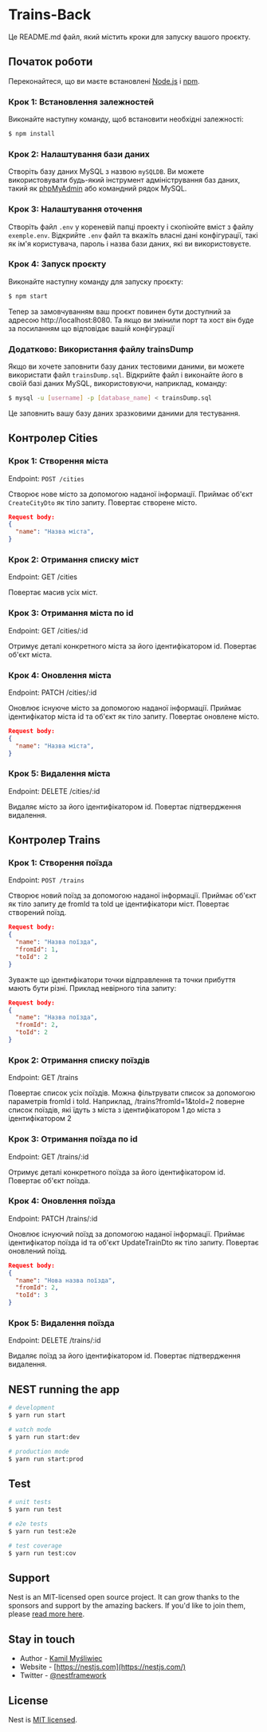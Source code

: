 # Trains-Back

Це README.md файл, який містить кроки для запуску вашого проєкту.

## Початок роботи

Переконайтеся, що ви маєте встановлені [Node.js](https://nodejs.org) і [npm](https://www.npmjs.com/).

### Крок 1: Встановлення залежностей

Виконайте наступну команду, щоб встановити необхідні залежності:

```bash
$ npm install
```

### Крок 2: Налаштування бази даних

Створіть базу даних MySQL з назвою `mySQLDB`. Ви можете використовувати будь-який інструмент адміністрування баз даних, такий як [phpMyAdmin](https://www.phpmyadmin.net/) або командний рядок MySQL.

### Крок 3: Налаштування оточення

Створіть файл `.env` у кореневій папці проекту і скопіюйте вміст з файлу `exemple.env`. Відкрийте `.env` файл та вкажіть власні дані конфігурації, такі як ім'я користувача, пароль і назва бази даних, які ви використовуєте.

### Крок 4: Запуск проєкту

Виконайте наступну команду для запуску проєкту:

```bash
$ npm start
```

Тепер за замовчуванням ваш проєкт повинен бути доступний за адресою http://localhost:8080. Та якщо ви змінили порт та хост він буде за посиланням що відповідає вашій конфігурації

### Додатково: Використання файлу trainsDump

Якщо ви хочете заповнити базу даних тестовими даними, ви можете використати файл `trainsDump.sql`. Відкрийте файл і виконайте його в своїй базі даних MySQL, використовуючи, наприклад, команду:

```bash
$ mysql -u [username] -p [database_name] < trainsDump.sql
```

Це заповнить вашу базу даних зразковими даними для тестування.

## Контролер Cities

### Крок 1: Створення міста

Endpoint: `POST /cities`

Створює нове місто за допомогою наданої інформації. Приймає об'єкт `CreateCityDto` як тіло запиту. Повертає створене місто.

```json
Request body:
{
  "name": "Назва міста",
}
```

### Крок 2: Отримання списку міст

Endpoint: GET /cities

Повертає масив усіх міст.

### Крок 3: Отримання міста по id

Endpoint: GET /cities/:id

Отримує деталі конкретного міста за його ідентифікатором id. Повертає об'єкт міста.

### Крок 4: Оновлення міста

Endpoint: PATCH /cities/:id

Оновлює існуюче місто за допомогою наданої інформації. Приймає ідентифікатор міста id та об'єкт як тіло запиту. Повертає оновлене місто.

```json
Request body:
{
  "name": "Назва міста",
}
```

### Крок 5: Видалення міста

Endpoint: DELETE /cities/:id

Видаляє місто за його ідентифікатором id. Повертає підтвердження видалення.

## Контролер Trains

### Крок 1: Створення поїзда

Endpoint: `POST /trains`

Створює новий поїзд за допомогою наданої інформації. Приймає об'єкт як тіло запиту де fromId та toId це ідентифікатори міст. Повертає створений поїзд.

```json
Request body:
{
  "name": "Назва поїзда",
  "fromId": 1,
  "toId": 2
}
```

Зуважте що ідентифікатори точки відправлення та точки прибуття мають бути різні.
Приклад невірного тіла запиту:

```json
Request body:
{
  "name": "Назва поїзда",
  "fromId": 2,
  "toId": 2
}
```

### Крок 2: Отримання списку поїздів

Endpoint: GET /trains

Повертає список усіх поїздів. Можна фільтрувати список за допомогою параметрів fromId і toId. Наприклад, /trains?fromId=1&toId=2 поверне список поїздів, які їдуть з міста з ідентифікатором 1 до міста з ідентифікатором 2

### Крок 3: Отримання поїзда по id

Endpoint: GET /trains/:id

Отримує деталі конкретного поїзда за його ідентифікатором id. Повертає об'єкт поїзда.

### Крок 4: Оновлення поїзда

Endpoint: PATCH /trains/:id

Оновлює існуючий поїзд за допомогою наданої інформації. Приймає ідентифікатор поїзда id та об'єкт UpdateTrainDto як тіло запиту. Повертає оновлений поїзд.

```json
Request body:
{
  "name": "Нова назва поїзда",
  "fromId": 2,
  "toId": 3
}
```

### Крок 5: Видалення поїзда

Endpoint: DELETE /trains/:id

Видаляє поїзд за його ідентифікатором id. Повертає підтвердження видалення.

## NEST running the app

```bash
# development
$ yarn run start

# watch mode
$ yarn run start:dev

# production mode
$ yarn run start:prod
```

## Test

```bash
# unit tests
$ yarn run test

# e2e tests
$ yarn run test:e2e

# test coverage
$ yarn run test:cov
```

## Support

Nest is an MIT-licensed open source project. It can grow thanks to the sponsors and support by the amazing backers. If you'd like to join them, please [read more here](https://docs.nestjs.com/support).

## Stay in touch

- Author - [Kamil Myśliwiec](https://kamilmysliwiec.com)
- Website - [https://nestjs.com](https://nestjs.com/)
- Twitter - [@nestframework](https://twitter.com/nestframework)

## License

Nest is [MIT licensed](LICENSE).
